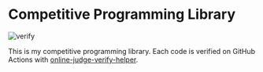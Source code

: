 # Competitive Programming Library

![verify](https://github.com/ikanago/comp-prog-library/workflows/verify/badge.svg)

This is my competitive programming library. Each code is verified on GitHub Actions with [online-judge-verify-helper](https://github.com/kmyk/online-judge-verify-helper).